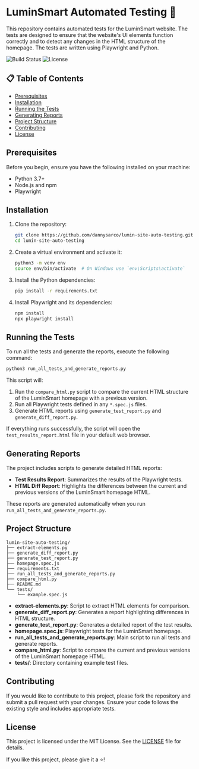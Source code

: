 # LuminSmart Automated Testing 🎉

This repository contains automated tests for the LuminSmart website. The tests are designed to ensure that the website's UI elements function correctly and to detect any changes in the HTML structure of the homepage. The tests are written using Playwright and Python.

![Build Status](https://img.shields.io/badge/build-passing-brightgreen)
![License](https://img.shields.io/badge/license-MIT-blue)

## 📋 Table of Contents
- [Prerequisites](#prerequisites)
- [Installation](#installation)
- [Running the Tests](#running-the-tests)
- [Generating Reports](#generating-reports)
- [Project Structure](#project-structure)
- [Contributing](#contributing)
- [License](#license)

## Prerequisites
Before you begin, ensure you have the following installed on your machine:
- Python 3.7+
- Node.js and npm
- Playwright

## Installation
1. Clone the repository:
    ```sh
    git clone https://github.com/dannysarco/lumin-site-auto-testing.git
    cd lumin-site-auto-testing
    ```
2. Create a virtual environment and activate it:
    ```sh
    python3 -m venv env
    source env/bin/activate  # On Windows use `env\Scripts\activate`
    ```
3. Install the Python dependencies:
    ```sh
    pip install -r requirements.txt
    ```
4. Install Playwright and its dependencies:
    ```sh
    npm install
    npx playwright install
    ```

## Running the Tests
To run all the tests and generate the reports, execute the following command:
```sh
python3 run_all_tests_and_generate_reports.py
```
This script will:
1. Run the `compare_html.py` script to compare the current HTML structure of the LuminSmart homepage with a previous version.
2. Run all Playwright tests defined in any `*.spec.js` files.
3. Generate HTML reports using `generate_test_report.py` and `generate_diff_report.py`.

If everything runs successfully, the script will open the `test_results_report.html` file in your default web browser.

## Generating Reports
The project includes scripts to generate detailed HTML reports:
- **Test Results Report**: Summarizes the results of the Playwright tests.
- **HTML Diff Report**: Highlights the differences between the current and previous versions of the LuminSmart homepage HTML.

These reports are generated automatically when you run `run_all_tests_and_generate_reports.py`.

## Project Structure
```plaintext
lumin-site-auto-testing/
├── extract-elements.py
├── generate_diff_report.py
├── generate_test_report.py
├── homepage.spec.js
├── requirements.txt
├── run_all_tests_and_generate_reports.py
├── compare_html.py
├── README.md
└── tests/
    └── example.spec.js
```
- **extract-elements.py**: Script to extract HTML elements for comparison.
- **generate_diff_report.py**: Generates a report highlighting differences in HTML structure.
- **generate_test_report.py**: Generates a detailed report of the test results.
- **homepage.spec.js**: Playwright tests for the LuminSmart homepage.
- **run_all_tests_and_generate_reports.py**: Main script to run all tests and generate reports.
- **compare_html.py**: Script to compare the current and previous versions of the LuminSmart homepage HTML.
- **tests/**: Directory containing example test files.

## Contributing
If you would like to contribute to this project, please fork the repository and submit a pull request with your changes. Ensure your code follows the existing style and includes appropriate tests.

## License
This project is licensed under the MIT License. See the [LICENSE](LICENSE) file for details.

If you like this project, please give it a ⭐!